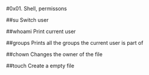 #0x01. Shell, permissons

##su
Switch user

##whoami
Print current user

##groups
Prints all the groups the current user is part of

##chown
Changes the owner of the file

##touch
Create a empty file

##

